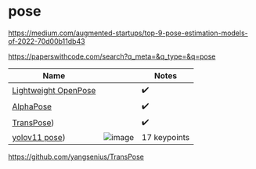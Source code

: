 # pose

https://medium.com/augmented-startups/top-9-pose-estimation-models-of-2022-70d00b11db43


https://paperswithcode.com/search?q_meta=&q_type=&q=pose





|    Name       |               | Notes |  
| ------------- | ------------- |----  |
|  [Lightweight OpenPose](https://pypi.org/project/mtcnn/](https://github.com/Daniil-Osokin/lightweight-human-pose-estimation.pytorch))     |   | :heavy_check_mark: |    
|  [AlphaPose](https://github.com/Daniil-Osokin/lightweight-human-pose-estimation.pytorc](https://github.com/MVIG-SJTU/AlphaPose/blob/master/docs/INSTALL.md))     |   | :heavy_check_mark: |   
|  [TransPose](https://github.com/yangsenius/TransPose))     |   | :heavy_check_mark: |   
|  [yolov11 pose](https://github.com/yangsenius/TransPose](https://docs.ultralytics.com/tasks/pose/)))     |  ![image](https://github.com/user-attachments/assets/f139f10a-b819-42f8-b985-aeb31e1f1382) |17 keypoints  |   

https://github.com/yangsenius/TransPose
